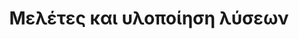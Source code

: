 ---
title: Μελέτες και υλοποίηση λύσεων
color_class: "bg-brand"
details:
    - "Ανάκτηση και επαναχρησιμοποίηση νερού"
    - "Απολύμανση - Απόσμηση"
    - "Μελέτη και εφαρμογή ενζυμικών προϊόντων"
    - "Μελέτες (Οικονομικές, Μηχανολογικές, Ηλεκτρολογικές, Ηλεκτρονικές, Βιομηχανικές, Χημικές κ.α.)"
---